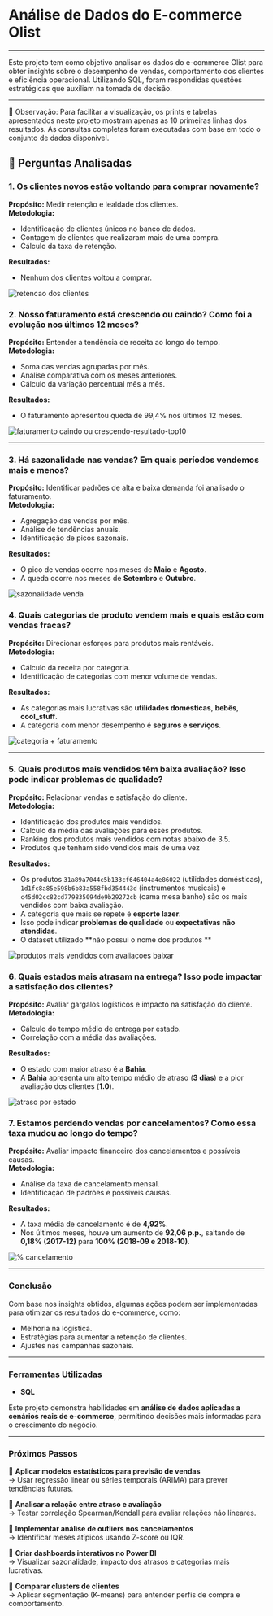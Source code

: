 # Análise de Dados do E-commerce Olist
---
Este projeto tem como objetivo analisar os dados do e-commerce Olist para obter insights sobre o desempenho de vendas, comportamento dos clientes e eficiência operacional. Utilizando SQL, foram respondidas questões estratégicas que auxiliam na tomada de decisão.


---
📌 Observação: Para facilitar a visualização, os prints e tabelas apresentados neste projeto mostram apenas as 10 primeiras linhas dos resultados. As consultas completas foram executadas com base em todo o conjunto de dados disponível.

## 🧠 Perguntas Analisadas

### 1. Os clientes novos estão voltando para comprar novamente?

**Propósito:** Medir retenção e lealdade dos clientes.  
**Metodologia:**
- Identificação de clientes únicos no banco de dados.
- Contagem de clientes que realizaram mais de uma compra.
- Cálculo da taxa de retenção.

**Resultados:**
- Nenhum dos clientes voltou a comprar.

![retencao dos clientes](https://github.com/user-attachments/assets/c1ef377e-d736-4e03-82af-de1ecfe8c907)


### 2. Nosso faturamento está crescendo ou caindo? Como foi a evolução nos últimos 12 meses?

**Propósito:** Entender a tendência de receita ao longo do tempo.  
**Metodologia:**
- Soma das vendas agrupadas por mês.
- Análise comparativa com os meses anteriores.
- Cálculo da variação percentual mês a mês.

**Resultados:**
- O faturamento apresentou queda de 99,4% nos últimos 12 meses.


![faturamento caindo ou crescendo-resultado-top10](https://github.com/user-attachments/assets/c8d1dca5-1cea-4fd5-a7cf-78850b741f96)

---

### 3. Há sazonalidade nas vendas? Em quais períodos vendemos mais e menos?

**Propósito:** Identificar padrões de alta e baixa demanda foi analisado o faturamento.  
**Metodologia:**
- Agregação das vendas por mês.
- Análise de tendências anuais.
- Identificação de picos sazonais.

**Resultados:**
- O pico de vendas ocorre nos meses de **Maio** e **Agosto**.
- A queda ocorre nos meses de **Setembro** e **Outubro**.

![sazonalidade venda](https://github.com/user-attachments/assets/27224e60-e088-4e40-ad12-e2a09c187aee)


### 4. Quais categorias de produto vendem mais e quais estão com vendas fracas?

**Propósito:** Direcionar esforços para produtos mais rentáveis.  
**Metodologia:**
- Cálculo da receita por categoria.
- Identificação de categorias com menor volume de vendas.

**Resultados:**
- As categorias mais lucrativas são **utilidades domésticas**, **bebês**, **cool_stuff**.
- A categoria com menor desempenho é **seguros e serviços**.

![categoria + faturamento](https://github.com/user-attachments/assets/a5650896-ad76-4e24-932e-a71c05619521)

---

### 5. Quais produtos mais vendidos têm baixa avaliação? Isso pode indicar problemas de qualidade?

**Propósito:** Relacionar vendas e satisfação do cliente.  
**Metodologia:**
- Identificação dos produtos mais vendidos.
- Cálculo da média das avaliações para esses produtos.
- Ranking dos produtos mais vendidos com notas abaixo de 3.5.
- Produtos que tenham sido vendidos mais de uma vez

**Resultados:**
- Os produtos `31a89a7044c5b133cf646404a4e86022` (utilidades domésticas), `1d1fc8a85e598b6b83a558fbd354443d` (instrumentos musicais) e `c45d02cc82cd779835094de9b29272cb` (cama mesa banho) são os mais vendidos com baixa avaliação.
- A categoria que mais se repete é **esporte lazer**.
- Isso pode indicar **problemas de qualidade** ou **expectativas não atendidas**.
- O dataset utilizado **não possui o nome dos produtos **

![produtos mais vendidos com avaliacoes baixar](https://github.com/user-attachments/assets/ea550fd9-9ca7-4045-806e-e073acf7f9d6)


### 6. Quais estados mais atrasam na entrega? Isso pode impactar a satisfação dos clientes?

**Propósito:** Avaliar gargalos logísticos e impacto na satisfação do cliente.  
**Metodologia:**
- Cálculo do tempo médio de entrega por estado.
- Correlação com a média das avaliações.

**Resultados:**
- O estado com maior atraso é a **Bahia**.
- A **Bahia** apresenta um alto tempo médio de atraso (**3 dias**) e a pior avaliação dos clientes (**1.0**).

![atraso por estado](https://github.com/user-attachments/assets/f6e6577d-fcfd-43aa-8233-f4272b9a65a1)


### 7. Estamos perdendo vendas por cancelamentos? Como essa taxa mudou ao longo do tempo?

**Propósito:** Avaliar impacto financeiro dos cancelamentos e possíveis causas.  
**Metodologia:**
- Análise da taxa de cancelamento mensal.
- Identificação de padrões e possíveis causas.

**Resultados:**
- A taxa média de cancelamento é de **4,92%**.
- Nos últimos meses, houve um aumento de **92,06 p.p.**, saltando de **0,18% (2017-12)** para **100% (2018-09 e 2018-10)**.

![% cancelamento](https://github.com/user-attachments/assets/7ad0c18f-26a1-4abf-9bba-c6902fb50f7f)

---

### Conclusão

Com base nos insights obtidos, algumas ações podem ser implementadas para otimizar os resultados do e-commerce, como:

- Melhoria na logística.
- Estratégias para aumentar a retenção de clientes.
- Ajustes nas campanhas sazonais.

---

### Ferramentas Utilizadas
- **SQL**

Este projeto demonstra habilidades em **análise de dados aplicadas a cenários reais de e-commerce**, permitindo decisões mais informadas para o crescimento do negócio.

---

### Próximos Passos

📌 **Aplicar modelos estatísticos para previsão de vendas**  
→ Usar regressão linear ou séries temporais (ARIMA) para prever tendências futuras.

📌 **Analisar a relação entre atraso e avaliação**  
→ Testar correlação Spearman/Kendall para avaliar relações não lineares.

📌 **Implementar análise de outliers nos cancelamentos**  
→ Identificar meses atípicos usando Z-score ou IQR.

📌 **Criar dashboards interativos no Power BI**  
→ Visualizar sazonalidade, impacto dos atrasos e categorias mais lucrativas.

📌 **Comparar clusters de clientes**  
→ Aplicar segmentação (K-means) para entender perfis de compra e comportamento.

